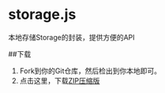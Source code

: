 # storage.js

本地存储Storage的封装，提供方便的API

##下载

1. Fork到你的Git仓库，然后检出到你本地即可。
2. 点击这里，下载[ZIP压缩版](../../archive/master.zip)

